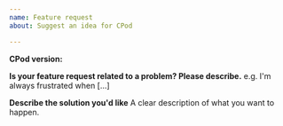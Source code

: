 ```yaml
---
name: Feature request
about: Suggest an idea for CPod

---
```


**CPod version:**

**Is your feature request related to a problem? Please describe.**
e.g. I'm always frustrated when [...]

**Describe the solution you'd like**
A clear description of what you want to happen.
